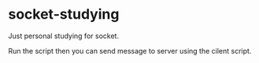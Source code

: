 # socket-studying
Just personal studying for socket.

Run the script then you can send message to server using the cilent script.
